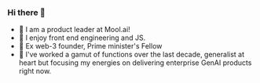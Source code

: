 ### Hi there 👋

- 🔭 I am a product leader at Mool.ai!
- 🌱 I enjoy front end engineering and JS.
- 🤔 Ex web-3 founder, Prime minister's Fellow
- 👯 I've worked a gamut of functions over the last decade, generalist at heart but focusing my energies on delivering enterprise GenAI products right now.

<!--
**Shukl/Shukl** is a ✨ _special_ ✨ repository because its `README.md` (this file) appears on your GitHub profile.

Here are some ideas to get you started:

- 🔭 I’m currently working on ...
- 🌱 I’m currently learning ...
- 👯 I’m looking to collaborate on ...
- 🤔 I’m looking for help with ...
- 💬 Ask me about ...
- 📫 How to reach me: ...
- 😄 Pronouns: ...
- ⚡ Fun fact: ...
-->
